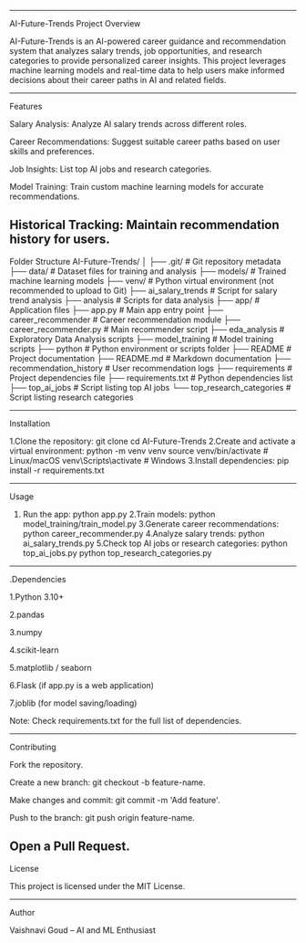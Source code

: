 ------------
AI-Future-Trends
Project Overview

AI-Future-Trends is an AI-powered career guidance and recommendation system that analyzes salary trends, job opportunities, and research categories to provide personalized career insights. This project leverages machine learning models and real-time data to help users make informed decisions about their career paths in AI and related fields.

-----------
Features

Salary Analysis: Analyze AI salary trends across different roles.

Career Recommendations: Suggest suitable career paths based on user skills and preferences.

Job Insights: List top AI jobs and research categories.

Model Training: Train custom machine learning models for accurate recommendations.

Historical Tracking: Maintain recommendation history for users.
------------------------
Folder Structure 
AI-Future-Trends/
│
├── .git/                       # Git repository metadata
├── data/                        # Dataset files for training and analysis
├── models/                      # Trained machine learning models
├── venv/                        # Python virtual environment (not recommended to upload to Git)
├── ai_salary_trends              # Script for salary trend analysis
├── analysis                      # Scripts for data analysis
├── app/                          # Application files
├── app.py                        # Main app entry point
├── career_recommender            # Career recommendation module
├── career_recommender.py         # Main recommender script
├── eda_analysis                  # Exploratory Data Analysis scripts
├── model_training                # Model training scripts
├── python                        # Python environment or scripts folder
├── README                        # Project documentation
├── README.md                     # Markdown documentation
├── recommendation_history        # User recommendation logs
├── requirements                  # Project dependencies file
├── requirements.txt              # Python dependencies list
├── top_ai_jobs                   # Script listing top AI jobs
└── top_research_categories       # Script listing research categories

-----------------
Installation

1.Clone the repository:
git clone <repository-url>
cd AI-Future-Trends
2.Create and activate a virtual environment:
python -m venv venv
source venv/bin/activate  # Linux/macOS
venv\Scripts\activate     # Windows
3.Install dependencies:
pip install -r requirements.txt

----------
Usage

1. Run the app:
 python app.py
2.Train models:
python model_training/train_model.py
3.Generate career recommendations:
python career_recommender.py
4.Analyze salary trends:
python ai_salary_trends.py
5.Check top AI jobs or research categories:
python top_ai_jobs.py
python top_research_categories.py

-----------
.Dependencies

1.Python 3.10+

2.pandas

3.numpy

4.scikit-learn

5.matplotlib / seaborn

6.Flask (if app.py is a web application)

7.joblib (for model saving/loading)

Note: Check requirements.txt for the full list of dependencies.

------------
Contributing

Fork the repository.

Create a new branch: git checkout -b feature-name.

Make changes and commit: git commit -m 'Add feature'.

Push to the branch: git push origin feature-name.

Open a Pull Request.
----------------

License

This project is licensed under the MIT License.

--------------
Author

Vaishnavi Goud – AI and ML Enthusiast
